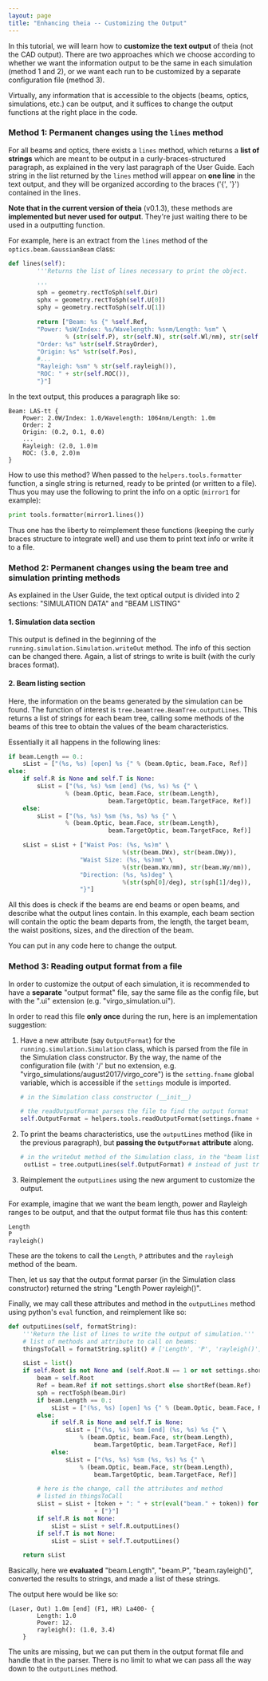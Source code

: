 ```yaml
---
layout: page
title: "Enhancing theia -- Customizing the Output"
---
```


In this tutorial, we will learn how to **customize the text output** of theia (not the CAD output). There are two approaches which we choose according to whether we want the information output to be the same in each simulation (method 1 and 2), or we want each run to be customized by a separate configuration file (method 3).

Virtually, any information that is accessible to the objects (beams, optics, simulations, etc.) can be output, and it suffices to change the output functions at the right place in the code.


### Method 1: Permanent changes using the `lines` method

For all beams and optics, there exists a `lines` method, which returns a **list of strings** which are meant to be output in a curly-braces-structured paragraph, as explained in the very last paragraph of the User Guide. Each string in the list returned by the `lines` method will appear on **one line** in the text output, and they will be organized according to the braces ('{', '}') contained in the lines.

**Note that in the current version of theia** (v0.1.3), these methods are **implemented but never used for output**. They're just waiting there to be used in a outputting function.

For example, here is an extract from the `lines` method of the `optics.beam.GaussianBeam` class:

```python
def lines(self):
        '''Returns the list of lines necessary to print the object.

        '''
        sph = geometry.rectToSph(self.Dir)
        sphx = geometry.rectToSph(self.U[0])
        sphy = geometry.rectToSph(self.U[1])

        return ["Beam: %s {" %self.Ref,
        "Power: %sW/Index: %s/Wavelength: %snm/Length: %sm" \
                % (str(self.P), str(self.N), str(self.Wl/nm), str(self.Length)),
        "Order: %s" %str(self.StrayOrder),
        "Origin: %s" %str(self.Pos),
        #...
        "Rayleigh: %sm" % str(self.rayleigh()),
        "ROC: " + str(self.ROC()),
        "}"]
```

In the text output, this produces a paragraph like so:

```text
Beam: LAS-tt {
    Power: 2.0W/Index: 1.0/Wavelength: 1064nm/Length: 1.0m
    Order: 2
	Origin: (0.2, 0.1, 0.0)
	...
	Rayleigh: (2.0, 1.0)m
	ROC: (3.0, 2.0)m
}
```
How to use this method? When passed to the `helpers.tools.formatter` function, a single string is returned, ready to be printed (or written to a file). Thus you may use the following to print the info on a optic (`mirror1` for example):

```python
print tools.formatter(mirror1.lines())
```

Thus one has the liberty to reimplement these functions (keeping the curly braces structure to integrate well) and use them to print text info or write it to a file.

### Method 2: Permanent changes using the beam tree and simulation printing methods

As explained in the User Guide, the text optical output is divided into 2 sections: "SIMULATION DATA" and "BEAM LISTING"

#### 1. Simulation data section

This output is defined in the beginning of the `running.simulation.Simulation.writeOut` method. The info of this section can be changed there. Again, a list of strings to write is built (with the curly braces format).

#### 2. Beam listing section

Here, the information on the beams generated by the simulation can be found. The function of interest is `tree.beamtree.BeamTree.outputLines`. This returns a list of strings for each beam tree, calling some methods of the beams of this tree to obtain the values of the beam characteristics.

Essentially it all happens in the following lines:

```python
if beam.Length == 0.:
    sList = ["(%s, %s) [open] %s {" % (beam.Optic, beam.Face, Ref)]
else:
    if self.R is None and self.T is None:
        sList = ["(%s, %s) %sm [end] (%s, %s) %s {" \
                % (beam.Optic, beam.Face, str(beam.Length),
                            beam.TargetOptic, beam.TargetFace, Ref)]
    else:
        sList = ["(%s, %s) %sm (%s, %s) %s {" \
                % (beam.Optic, beam.Face, str(beam.Length),
                            beam.TargetOptic, beam.TargetFace, Ref)]

    sList = sList + ["Waist Pos: (%s, %s)m" \
                                %(str(beam.DWx), str(beam.DWy)),
                    "Waist Size: (%s, %s)mm" \
                                %(str(beam.Wx/mm), str(beam.Wy/mm)),
                    "Direction: (%s, %s)deg" \
                                %(str(sph[0]/deg), str(sph[1]/deg)),
                    "}"]
```

All this does is check if the beams are end beams or open beams, and describe what the output lines contain. In this example, each beam section will contain the optic the beam departs from, the length, the target beam, the waist positions, sizes, and the direction of the beam.

You can put in any code here to change the output.

### Method 3: Reading output format from a file

In order to customize the output of each simulation, it is recommended to have a **separate** "output format" file, say the same file as the config file, but with the ".ui" extension (e.g. "virgo_simulation.ui").

In order to read this file **only once** during the run, here is an implementation suggestion:

1. Have a new attribute (say `OutputFormat`) for the `running.simulation.Simulation` class, which is parsed from the file in the Simulation class constructor. By the way, the name of the configuration file (with '/' but no extension, e.g. "virgo_simulations/august2017/virgo_core") is the `setting.fname` global variable, which is accessible if the `settings` module is imported.

    ```python
    # in the Simulation class constructor (__init__)

    # the readOutputFormat parses the file to find the output format
    self.OutputFormat = helpers.tools.readOutputFormat(settings.fname + '.ui')
    ```

2. To print the beams characteristics, use the `outputLines` method (like in the previous paragraph), but **passing the `OutputFormat` attribute** along.

    ```python
    # in the writeOut method of the Simulation class, in the "beam listing" section
     outList = tree.outputLines(self.OutputFormat) # instead of just tree.outputLines()
    ```

3. Reimplement the `outputLines` using the new argument to customize the output.

For example, imagine that we want the beam length, power and Rayleigh ranges to be output, and that the output format file thus has this content:

```text
Length
P
rayleigh()
```

These are the tokens to call the `Length`, `P` attributes and the `rayleigh` method of the beam.

Then, let us say that the output format parser (in the Simulation class constructor) returned the string "Length Power rayleigh()".

Finally, we may call these attributes and method in the `outputLines` method using python's `eval` function, and reimplement like so:

```python
def outputLines(self, formatString):
    '''Return the list of lines to write the output of simulation.'''
    # list of methods and attribute to call on beams:
    thingsToCall = formatString.split() # ['Length', 'P', 'rayleigh()']

    sList = list()
    if self.Root is not None and (self.Root.N == 1 or not settings.short):
        beam = self.Root
        Ref = beam.Ref if not settings.short else shortRef(beam.Ref)
        sph = rectToSph(beam.Dir)
        if beam.Length == 0.:
            sList = ["(%s, %s) [open] %s {" % (beam.Optic, beam.Face, Ref)]
        else:
            if self.R is None and self.T is None:
                sList = ["(%s, %s) %sm [end] (%s, %s) %s {" \
                    % (beam.Optic, beam.Face, str(beam.Length),
                        beam.TargetOptic, beam.TargetFace, Ref)]
            else:
                sList = ["(%s, %s) %sm (%s, %s) %s {" \
                    % (beam.Optic, beam.Face, str(beam.Length),
                        beam.TargetOptic, beam.TargetFace, Ref)]

        # here is the change, call the attributes and method
        # listed in thingsToCall
        sList = sList + [token + ": " + str(eval("beam." + token)) for token in thingsToCall]\
                        + ["}"]
        if self.R is not None:
            sList = sList + self.R.outputLines()
        if self.T is not None:
            sList = sList + self.T.outputLines()

    return sList

```

Basically, here we **evaluated** "beam.Length", "beam.P", "beam.rayleigh()", converted the results to strings, and made a list of these strings.

The output here would be like so:

```text
(Laser, Out) 1.0m [end] (F1, HR) La400- {
		Length: 1.0
		Power: 12.
		rayleigh(): (1.0, 3.4)
	}
```

The units are missing, but we can put them in the output format file and handle that in the parser. There is no limit to what we can pass all the way down to the `outputLines` method.
